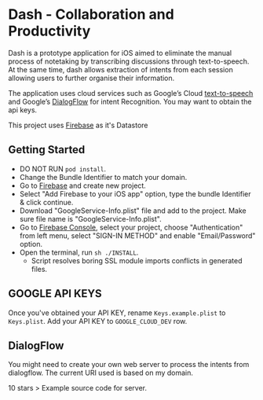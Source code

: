 # Dash - Collaboration and Productivity
Dash is a prototype application for iOS aimed to eliminate the manual process of notetaking by transcribing discussions through text-to-speech. At the same time, dash allows extraction of intents from each session allowing users to further organise their information.

The application uses cloud services such as Google’s Cloud [text-to-speech](https://cloud.google.com/text-to-speech/) and Google’s [DialogFlow](https://dialogflow.com/) for intent Recognition. You may want to obtain the api keys.

This project uses [Firebase](https://console.firebase.google.com) as it's Datastore

## Getting Started
- DO NOT RUN `pod install`.
- Change the Bundle Identifier to match your domain.
- Go to [Firebase](https://firebase.google.com) and create new project.
- Select "Add Firebase to your iOS app" option, type the bundle Identifier & click continue.
- Download "GoogleService-Info.plist" file and add to the project. Make sure file name is "GoogleService-Info.plist".
- Go to [Firebase Console](https://console.firebase.google.com), select your project, choose "Authentication" from left menu, select "SIGN-IN METHOD" and enable "Email/Password" option.
- Open the terminal,  run `sh ./INSTALL`.
  - Script resolves boring SSL module imports conflicts in generated files.

## GOOGLE API KEYS
Once you've obtained your API KEY, rename `Keys.example.plist` to `Keys.plist`.
Add your API KEY to `GOOGLE_CLOUD_DEV` row.

## DialogFlow 
You might need to create your own web server to process the intents from dialogflow.
The current URI used is based on my domain.

10 stars > Example source code for server.

